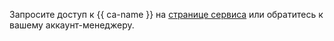 Запросите доступ к {{ ca-name }} на [странице сервиса](/services/code-assistant) или обратитесь к вашему аккаунт-менеджеру.